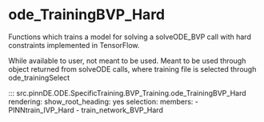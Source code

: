 # ode_TrainingBVP_Hard

Functions which trains a model for solving a solveODE_BVP call with hard constraints implemented in TensorFlow.

While available to user, not meant to be used. Meant to be used through
object returned from solveODE calls, where training file is selected through ode_trainingSelect

::: src.pinnDE.ODE.SpecificTraining.BVP_Training.ode_TrainingBVP_Hard
    rendering:
      show_root_heading: yes
    selection:
      members:
        - PINNtrain_IVP_Hard
        - train_network_BVP_Hard